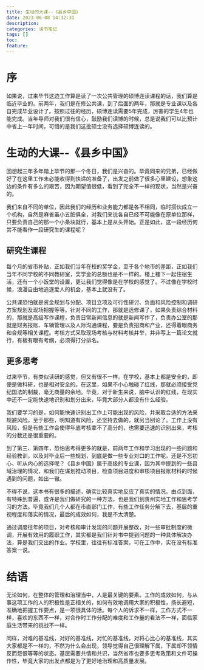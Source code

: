 ```yaml
---
title: 生动的大课--《县乡中国》
date: 2023-06-08 14:32:31
description:
categories: 读书笔记
tags: []
toc:
feature:
---
```


# 序

如果说，过来毕节这边工作算是读了一次公共管理的硕博连读课程的话，我们算是临近毕业的。前两年，我们是在修公共课，到了后面的两年，那就是专业课以及各自完成毕业设计了。按照过往的经历，硕博连读需要5年完成，厉害的学生4年也能完成。当年导师对我们很有信心，鼓励我们读博的时候，总是说我们可以比预计中省上一年时间，可惜的是我们这批硕士没有选择硕博连读的。

<!-- more -->

# 生动的大课--《县乡中国》



回想起三年多年踏上毕节的那一个冬日，我们是兴奋的。毕竟同来的兄弟，已经做好了在这里工作未必能收得到快递的准备了，出发之前做了很多心里建设，想象这边的条件有多么的艰苦，因为期望值很低，看到了完全不一样的现状，当然是兴奋的。

我们来自不同的单位，因此我们的经历和业务能力都是各不相同，临时搭伙成立一个机构，自然是麻雀虽小五脏俱全，对我们来说各自已经不可能像在原单位那样，只要负责自己的那一个小条块就行，基本上是从头开始。正是如此，这一段经历何尝不能看作一段研究生的课程呢？

## 研究生课程

每个月的省市补贴，正如我们当年在校的奖学金，至于各个地市的差距，正如我们当年不同学校的不同教研室，奖学金的总额也是不一样的。楼上楼下一起住宿生活，还有一个小饭堂的设置，更让我们觉得像是在学校的感觉了。不过像在学校时候，浪漫自由地追逐爱人的机会，基本上就没有了。

公共课恐怕就是资金规划与分配、项目立项及可行性研讨、负面和风险控制和调研方案规划及现场把握等等。针对不同的工作，那就是选修课了，如果负责综合材料的，那就是高级写作课程，负责日常新闻信息的就是新闻写作了，负责办公室的那就是财务报账、车辆管理以及人际沟通课程，要是负责招商和产业，还得着眼商务和合规等相关课程。考核方式采取现场考核与材料考核并举，并非写上一篇论文就行，有板有眼有考纲，必须得打分排名。

## 更多思考

过来毕节，有类似读研的感觉，但又有很不一样。在学校，基本上都是安全的，即便是做科研，也是相对安全的。在这里，如果不小心触碰了红线，那就必须接受党纪国法的制裁，毫无商量的余地。毕竟，对于新生来说，脑中认识的红线，在现实中还不一定能快速地识别和划分出来，毕竟大部分人都没有什么经验。

我们要学习的是，如何能快速识别出工作上可能出现的风险，并采取合适的方法来规避风险。至于那些，明知道有风险，还坚持去做的，就另当别论了。工作上没有风险，但是有些工作会使得年底考核拿不了高分的，也需要迅速的识别出来，考核的分数还是很重要的。

到了第三、第四年，恐怕思考得更多的就是，前两年工作和学习出现的一些问题和经验教训，以及对毕业后一些规划，到底是做一些专业对口的工作呢，还是不忘初心、听从内心的选择呢？《县乡中国》属于高级的专业课，因为其中提到的一些县域治理的情况，和我们在谋划推动项目，检查项目进度和审核项目报账材料的时候遇到的问题，如出一辙。

不得不说，这本书有很多的描述，确实比较真实地反应了真实的情况。由点到面，有特殊到普遍，或许是我们做研究的一种方法，也是我们到贵州实地工作和思考学习的方法。毕竟我们几个人都在市直部门工作，有些工作任务分解下去，基层的重视程度和落实的情况，最后的成效如何，我是不太清楚。

通过调度往年的项目，对考核和审计发现的问题开展整改，对一些审批制度的微调，开展有效用的履职工作，其实都是我们针对书中提到问题的一种具体解决办法，算是我们交出的作业。学校里，往往有标准答案，可在工作中，实在没有标准答案一说。

# 结语

无论如何，在整体的管理和治理当中，人是最关键的要素。工作的成效如何，与从事这项工作的人的积极性是正相关的，如何有效地调用大家的积极性，扬长避短，准确地把握工作要点，是一项很具体的活。每个人的诉求不一样，工作方式不一样，喜欢的东西不一样，对合作时工作分配的难度和工作量的看法不一样，面临家庭生活带来的挑战不一样。

同样，对难的基准线，对好的基准线，对忙的基准线，对将心比心的基准线，其实大家都是不一样的，不然为什么会出现，领导觉得自己很理解下属，下属却不领情反而怨恨等等的状态。基层需要共情和共识，当然省市也要多思考政策和文件可操作性，毕竟大家的出发点都是为了更好地治理和高质量发展。